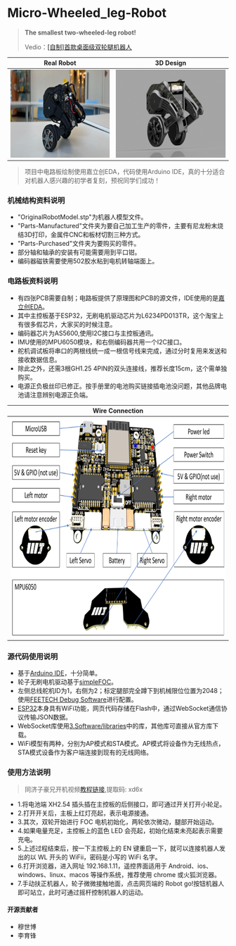 # Micro-Wheeled_leg-Robot
> **The smallest two-wheeled-leg robot!**
>
> Vedio：[[自制]首款桌面级双轮腿机器人](https://www.bilibili.com/video/BV1io4y1q73L/?spm_id_from=333.999.0.0)
>

| Real Robot        | 3D Design        |
| ------------ | ------------ |
| <img src="4.Docs/Image/RobotReal.jpg" alt="Image 1" height="200"/> | <img src="4.Docs/Image/RobotRender.png" alt="Image 2" height="200"/> |

> 项目中电路板绘制使用嘉立创EDA，代码使用Arduino IDE，真的十分适合对机器人感兴趣的初学者复刻，预祝同学们成功！

### 机械结构资料说明

* "OriginalRobotModel.stp"为机器人模型文件。
* "Parts-Manufactured"文件夹为要自己加工生产的零件，主要有尼龙粉末烧结3D打印，金属件CNC和板材切割三种方式。
* "Parts-Purchased"文件夹为要购买的零件。
* 部分轴和轴承的安装有可能需要用到平口钳。
* 编码器磁铁需要使用502胶水粘到电机转轴端面上。

### 电路板资料说明

* 有四张PCB需要自制；电路板提供了原理图和PCB的源文件，IDE使用的是[嘉立创EDA](https://lceda.cn/)。
* 其中主控板基于ESP32，无刷电机驱动芯片为L6234PD013TR，这个淘宝上有很多假芯片，大家买的时候注意。
* 编码器芯片为AS5600,使用I2C接口与主控板通讯。
* IMU使用的MPU6050模块，和右侧编码器共用一个I2C接口。
* 舵机调试板将串口的两根线统一成一根信号线来完成，通过分时复用来发送和接收数据信息。
* 除此之外，还需3根GH1.25 4PIN的双头连接线，推荐长度15cm，这个需单独购买。
* 电源正负极丝印已修正。按手册里的电池购买链接插电池没问题，其他品牌电池请注意辨别电源正负端。

| Wire Connection    | 
| ------------ |
| <img src="4.Docs/Image/Connection.png" alt="Image 3" height="500"/> |

### 源代码使用说明

* 基于[Arduino IDE](https://www.arduino.cc/)，十分简单。
* 轮子无刷电机驱动基于[simpleFOC](https://www.simplefoc.com/#simplefoc_library)。
* 左侧总线舵机ID为1，右侧为2；标定腿部完全蹲下到机械限位位置为2048；使用[FEETECH Debug Software](https://gitee.com/ftservo/fddebug)进行配置。
* [ESP32](https://www.espressif.com/sites/default/files/documentation/esp32_datasheet_en.pdf)本身具有WiFi功能，网页代码存储在Flash中，通过WebSocket通信协议传输JSON数据。
* WebSocket库使用[3.Software/libraries](3.Software/libraries)中的库，其他库可直接从官方库下载。
* WiFi模型有两种，分别为AP模式和STA模式。AP模式将设备作为无线热点，STA模式设备作为客户端连接到现有的无线网络。

### 使用方法说明

> 同济子豪兄开机视频[教程链接](https://pan.baidu.com/s/1rdImgP9qSg2_TICy8-BW4A),提取码: xd6x

* 1.将电池端 XH2.54 插头插在主控板的后侧接口，即可通过开关打开小轮足。
* 2.打开开关后，主板上红灯亮起，表示电源接通。
* 3.其次，双轮开始进行 FOC 电机初始化，两轮依次微动，腿部开始运动。
* 4.如果电量充足，主控板上的蓝色 LED 会亮起，初始化结束未亮起表示需要充电。
* 5.上述过程结束后，按一下主控板上的 EN 键重启一下，就可以连接机器人发出的以 WL 开头的 WiFii，密码是小写的 WiFi 名字。
* 6.打开浏览器，进入网址 192.168.1.11，遥控界面适用于 Android、ios、windows、linux、macos 等操作系统，推荐使用 chrome 或火狐浏览器。
* 7.手动扶正机器人，轮子微微接触地面，点击网页端的 Robot go!按钮机器人即可站立，此时可通过摇杆控制机器人的运动。


#### 开源贡献者

* 穆世博
* 李育锋


